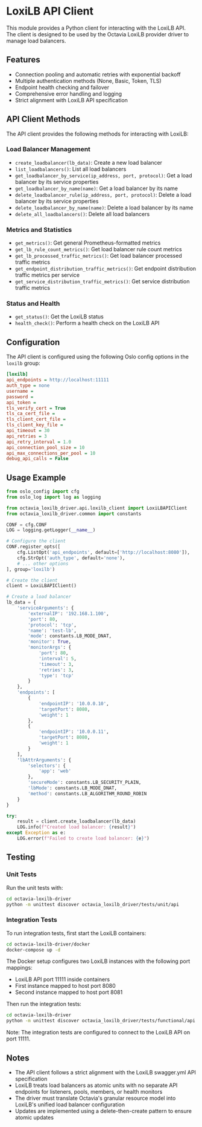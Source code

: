 # LoxiLB API Client

This module provides a Python client for interacting with the LoxiLB API. The client is designed to be used by the Octavia LoxiLB provider driver to manage load balancers.

## Features

- Connection pooling and automatic retries with exponential backoff
- Multiple authentication methods (None, Basic, Token, TLS)
- Endpoint health checking and failover
- Comprehensive error handling and logging
- Strict alignment with LoxiLB API specification

## API Client Methods

The API client provides the following methods for interacting with LoxiLB:

### Load Balancer Management

- `create_loadbalancer(lb_data)`: Create a new load balancer
- `list_loadbalancers()`: List all load balancers
- `get_loadbalancer_by_service(ip_address, port, protocol)`: Get a load balancer by its service properties
- `get_loadbalancer_by_name(name)`: Get a load balancer by its name
- `delete_loadbalancer_rule(ip_address, port, protocol)`: Delete a load balancer by its service properties
- `delete_loadbalancer_by_name(name)`: Delete a load balancer by its name
- `delete_all_loadbalancers()`: Delete all load balancers

### Metrics and Statistics

- `get_metrics()`: Get general Prometheus-formatted metrics
- `get_lb_rule_count_metrics()`: Get load balancer rule count metrics
- `get_lb_processed_traffic_metrics()`: Get load balancer processed traffic metrics
- `get_endpoint_distribution_traffic_metrics()`: Get endpoint distribution traffic metrics per service
- `get_service_distribution_traffic_metrics()`: Get service distribution traffic metrics

### Status and Health

- `get_status()`: Get the LoxiLB status
- `health_check()`: Perform a health check on the LoxiLB API

## Configuration

The API client is configured using the following Oslo config options in the `loxilb` group:

```ini
[loxilb]
api_endpoints = http://localhost:11111
auth_type = none
username =
password =
api_token =
tls_verify_cert = True
tls_ca_cert_file =
tls_client_cert_file =
tls_client_key_file =
api_timeout = 30
api_retries = 3
api_retry_interval = 1.0
api_connection_pool_size = 10
api_max_connections_per_pool = 10
debug_api_calls = False
```

## Usage Example

```python
from oslo_config import cfg
from oslo_log import log as logging

from octavia_loxilb_driver.api.loxilb_client import LoxiLBAPIClient
from octavia_loxilb_driver.common import constants

CONF = cfg.CONF
LOG = logging.getLogger(__name__)

# Configure the client
CONF.register_opts([
    cfg.ListOpt('api_endpoints', default=['http://localhost:8080']),
    cfg.StrOpt('auth_type', default='none'),
    # ... other options
], group='loxilb')

# Create the client
client = LoxiLBAPIClient()

# Create a load balancer
lb_data = {
    'serviceArguments': {
        'externalIP': '192.168.1.100',
        'port': 80,
        'protocol': 'tcp',
        'name': 'test-lb',
        'mode': constants.LB_MODE_DNAT,
        'monitor': True,
        'monitorArgs': {
            'port': 80,
            'interval': 5,
            'timeout': 3,
            'retries': 3,
            'type': 'tcp'
        }
    },
    'endpoints': [
        {
            'endpointIP': '10.0.0.10',
            'targetPort': 8080,
            'weight': 1
        },
        {
            'endpointIP': '10.0.0.11',
            'targetPort': 8080,
            'weight': 1
        }
    ],
    'lbAttrArguments': {
        'selectors': {
            'app': 'web'
        },
        'secureMode': constants.LB_SECURITY_PLAIN,
        'lbMode': constants.LB_MODE_DNAT,
        'method': constants.LB_ALGORITHM_ROUND_ROBIN
    }
}

try:
    result = client.create_loadbalancer(lb_data)
    LOG.info(f"Created load balancer: {result}")
except Exception as e:
    LOG.error(f"Failed to create load balancer: {e}")
```

## Testing

### Unit Tests

Run the unit tests with:

```bash
cd octavia-loxilb-driver
python -m unittest discover octavia_loxilb_driver/tests/unit/api
```

### Integration Tests

To run integration tests, first start the LoxiLB containers:

```bash
cd octavia-loxilb-driver/docker
docker-compose up -d
```

The Docker setup configures two LoxiLB instances with the following port mappings:
- LoxiLB API port 11111 inside containers
- First instance mapped to host port 8080
- Second instance mapped to host port 8081

Then run the integration tests:

```bash
cd octavia-loxilb-driver
python -m unittest discover octavia_loxilb_driver/tests/functional/api
```

Note: The integration tests are configured to connect to the LoxiLB API on port 11111.

## Notes

- The API client follows a strict alignment with the LoxiLB swagger.yml API specification
- LoxiLB treats load balancers as atomic units with no separate API endpoints for listeners, pools, members, or health monitors
- The driver must translate Octavia's granular resource model into LoxiLB's unified load balancer configuration
- Updates are implemented using a delete-then-create pattern to ensure atomic updates
